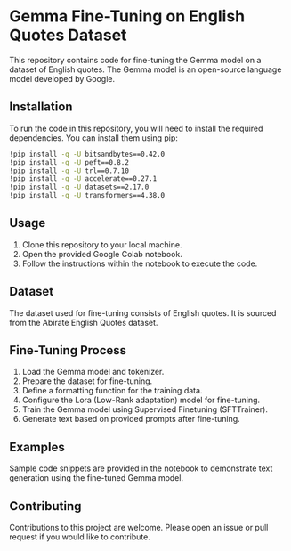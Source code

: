 # Gemma Fine-Tuning on English Quotes Dataset

This repository contains code for fine-tuning the Gemma model on a dataset of English quotes. The Gemma model is an open-source language model developed by Google.

## Installation

To run the code in this repository, you will need to install the required dependencies. You can install them using pip:

```bash
!pip install -q -U bitsandbytes==0.42.0
!pip install -q -U peft==0.8.2
!pip install -q -U trl==0.7.10
!pip install -q -U accelerate==0.27.1
!pip install -q -U datasets==2.17.0
!pip install -q -U transformers==4.38.0
```
## Usage
1. Clone this repository to your local machine.
2. Open the provided Google Colab notebook.
3. Follow the instructions within the notebook to execute the code.

## Dataset
The dataset used for fine-tuning consists of English quotes. It is sourced from the Abirate English Quotes dataset.

## Fine-Tuning Process
1. Load the Gemma model and tokenizer.
2. Prepare the dataset for fine-tuning.
3. Define a formatting function for the training data.
4. Configure the Lora (Low-Rank adaptation) model for fine-tuning.
5. Train the Gemma model using Supervised Finetuning (SFTTrainer).
6. Generate text based on provided prompts after fine-tuning.

## Examples
Sample code snippets are provided in the notebook to demonstrate text generation using the fine-tuned Gemma model.

## Contributing
Contributions to this project are welcome. Please open an issue or pull request if you would like to contribute.
